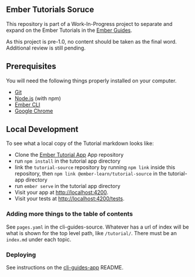 ## Ember Tutorials Soruce

This repository is part of a Work-In-Progress project to separate and expand on the Ember Tutorials in the [Ember Guides](https://guides.emberjs.com).

As this project is pre-1.0, no content should be taken as the final word. Additional review is still pending.

## Prerequisites

You will need the following things properly installed on your computer.

* [Git](https://git-scm.com/)
* [Node.js](https://nodejs.org/) (with npm)
* [Ember CLI](https://ember-cli.com/)
* [Google Chrome](https://google.com/chrome/)

## Local Development

To see what a local copy of the Tutorial markdown looks like:

* Clone the [Ember Tutorial App](https://github.com/ember-learn/tutorial-app) App repository
* run `npm install` in the tutorial app directory
* link the `tutorial-source` repository by running `npm link` inside this repository, then `npm link @ember-learn/tutorial-source` in the tutorial-app directory
* run `ember serve` in the tutorial app directory
* Visit your app at [http://localhost:4200](http://localhost:4200).
* Visit your tests at [http://localhost:4200/tests](http://localhost:4200/tests).

### Adding more things to the table of contents

See `pages.yaml` in the cli-guides-source. Whatever has a url of index will be what is shown for the top level path, like `/tutorial/`. There must be an `index.md` under each topic.

### Deploying

See instructions on the [cli-guides-app](https://github.com/ember-learn/cli-guides-source) README.
